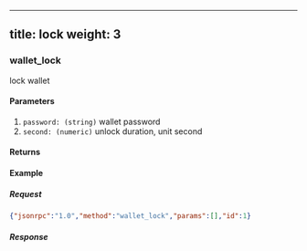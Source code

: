 
---
title: lock
weight: 3
---

### wallet_lock 
lock wallet

#### Parameters
1. `password: (string)` wallet password
2. `second: (numeric)` unlock duration, unit second

#### Returns


#### Example
##### Request
```json
{"jsonrpc":"1.0","method":"wallet_lock","params":[],"id":1}
```
##### Response